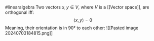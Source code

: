 #linearalgebra 
Two vectors $x,y\in V$, where $V$ is a [[Vector space]], are orthogonal iff:
$$
\langle x,y \rangle  =0
$$
Meaning, their orientation is in 90° to each other:
![[Pasted image 20240703184815.png]]